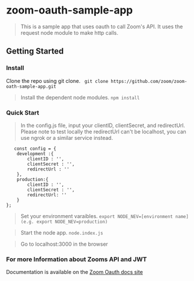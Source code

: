 # zoom-oauth-sample-app

> This is a sample app that uses oauth to call Zoom's API. It uses the request node module to make http calls. 

## Getting Started

### Install

Clone the repo using git clone.
` git clone https://github.com/zoom/zoom-oath-sample-app.git`

> Install the dependent node modules.
``` npm install ```

### Quick Start



> In the config.js file, input your clientID, clientSecret, and redirectUrl. Please note to test locally the redirectUrl can't be localhost, you can use ngrok or a similar service instead. 
``` 
   const config = {
	development :{
		clientID : '',
		clientSecret : '',
		redirectUrl : ''
	},
	production:{	
		clientID : '',
		clientSecret : '',
		redirectUrl: ''
	}
}; 
```
> Set your environment varaibles.
` export NODE_NEV=[environment name] (e.g. export NODE_NEV=production) `

> Start the node app.
` node.index.js `

> Go to localhost:3000 in the browser


### For more Information about Zooms API and JWT
Documentation is available on the [Zoom Oauth docs site](https://marketplace.zoom.us/docs/oauth-with-zoom)

